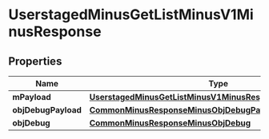 
# UserstagedMinusGetListMinusV1MinusResponse

## Properties
Name | Type | Description | Notes
------------ | ------------- | ------------- | -------------
**mPayload** | [**UserstagedMinusGetListMinusV1MinusResponseMinusMPayload**](UserstagedMinusGetListMinusV1MinusResponseMinusMPayload.md) |  | 
**objDebugPayload** | [**CommonMinusResponseMinusObjDebugPayloadGetList**](CommonMinusResponseMinusObjDebugPayloadGetList.md) |  |  [optional]
**objDebug** | [**CommonMinusResponseMinusObjDebug**](CommonMinusResponseMinusObjDebug.md) |  |  [optional]



